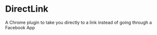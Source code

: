DirectLink
==========

A Chrome plugin to take you directly to a link instead of going through a Facebook App